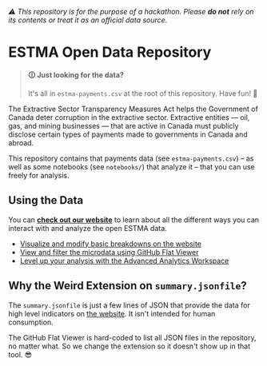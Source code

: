 _⚠ This repository is for the purpose of a hackathon. Please **do not** rely on
its contents or treat it as an official data source._

# ESTMA Open Data Repository

> **🛈 Just looking for the data?**
>
> It's all in `estma-payments.csv` at the root of this repository. Have fun! 🚀

The Extractive Sector Transparency Measures Act helps the Government of Canada
deter corruption in the extractive sector. Extractive entities — oil, gas, and
mining businesses — that are active in Canada must publicly disclose certain
types of payments made to governments in Canada and abroad.

This repository contains that payments data (see `estma-payments.csv`) – as well
as some notebooks (see `notebooks/`) that analyze it – that you can use freely
for analysis.

## Using the Data

You can [**check out our website**][website] to learn about all the different
ways you can interact with and analyze the open ESTMA data.

* [Visualize and modify basic breakdowns on the website][website]
* [View and filter the microdata using GitHub Flat Viewer][flat]
* [Level up your analysis with the Advanced Analytics Workspace][aaw]

## Why the Weird Extension on `summary.jsonfile`?

The `summary.jsonfile` is just a few lines of JSON that provide the data for high
level indicators on [the website][website]. It isn't intended for human consumption.

The GitHub Flat Viewer is hard-coded to list all JSON files in the repository, no
matter what. So we change the extension so it doesn't show up in that tool. 😎

[website]: https://statcan.github.io/hackathon-ginyu-force/index-en.html
[flat]: https://statcan.github.io/hackathon-ginyu-force/assets/flat-viewer.png
[aaw]: https://analytics-platform.statcan.gc.ca/covid19
